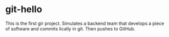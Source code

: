 # git-hello
This is the first gir project. Simulates a backend team that develops a piece of software and commits lically in git. Then pushes to GitHub.
